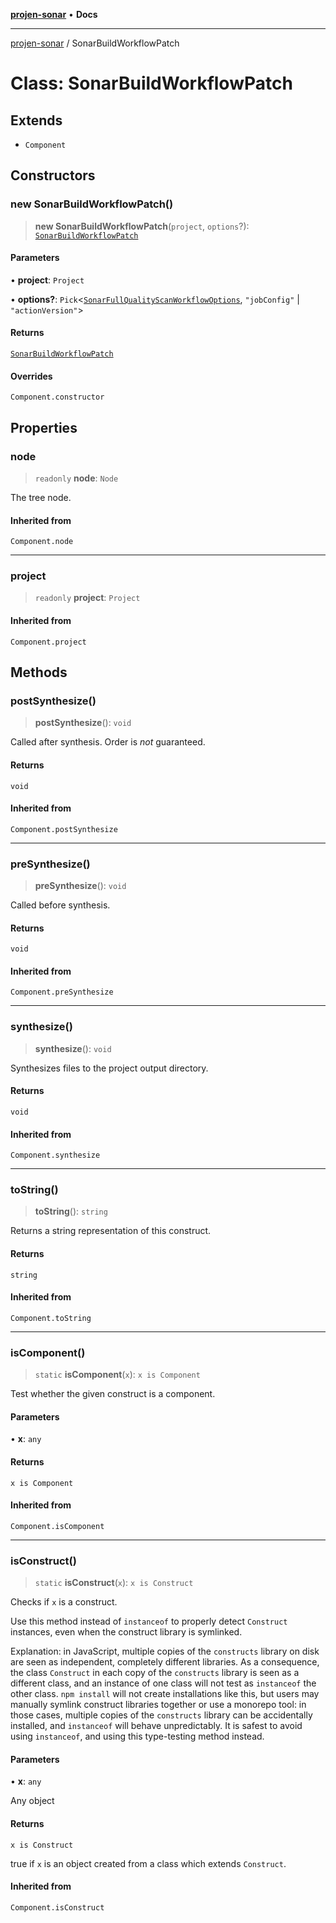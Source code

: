 [**projen-sonar**](../README.md) • **Docs**

***

[projen-sonar](../globals.md) / SonarBuildWorkflowPatch

# Class: SonarBuildWorkflowPatch

## Extends

- `Component`

## Constructors

### new SonarBuildWorkflowPatch()

> **new SonarBuildWorkflowPatch**(`project`, `options`?): [`SonarBuildWorkflowPatch`](SonarBuildWorkflowPatch.md)

#### Parameters

• **project**: `Project`

• **options?**: `Pick`\<[`SonarFullQualityScanWorkflowOptions`](../interfaces/SonarFullQualityScanWorkflowOptions.md), `"jobConfig"` \| `"actionVersion"`\>

#### Returns

[`SonarBuildWorkflowPatch`](SonarBuildWorkflowPatch.md)

#### Overrides

`Component.constructor`

## Properties

### node

> `readonly` **node**: `Node`

The tree node.

#### Inherited from

`Component.node`

***

### project

> `readonly` **project**: `Project`

#### Inherited from

`Component.project`

## Methods

### postSynthesize()

> **postSynthesize**(): `void`

Called after synthesis. Order is *not* guaranteed.

#### Returns

`void`

#### Inherited from

`Component.postSynthesize`

***

### preSynthesize()

> **preSynthesize**(): `void`

Called before synthesis.

#### Returns

`void`

#### Inherited from

`Component.preSynthesize`

***

### synthesize()

> **synthesize**(): `void`

Synthesizes files to the project output directory.

#### Returns

`void`

#### Inherited from

`Component.synthesize`

***

### toString()

> **toString**(): `string`

Returns a string representation of this construct.

#### Returns

`string`

#### Inherited from

`Component.toString`

***

### isComponent()

> `static` **isComponent**(`x`): `x is Component`

Test whether the given construct is a component.

#### Parameters

• **x**: `any`

#### Returns

`x is Component`

#### Inherited from

`Component.isComponent`

***

### isConstruct()

> `static` **isConstruct**(`x`): `x is Construct`

Checks if `x` is a construct.

Use this method instead of `instanceof` to properly detect `Construct`
instances, even when the construct library is symlinked.

Explanation: in JavaScript, multiple copies of the `constructs` library on
disk are seen as independent, completely different libraries. As a
consequence, the class `Construct` in each copy of the `constructs` library
is seen as a different class, and an instance of one class will not test as
`instanceof` the other class. `npm install` will not create installations
like this, but users may manually symlink construct libraries together or
use a monorepo tool: in those cases, multiple copies of the `constructs`
library can be accidentally installed, and `instanceof` will behave
unpredictably. It is safest to avoid using `instanceof`, and using
this type-testing method instead.

#### Parameters

• **x**: `any`

Any object

#### Returns

`x is Construct`

true if `x` is an object created from a class which extends `Construct`.

#### Inherited from

`Component.isConstruct`

